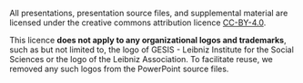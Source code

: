 All presentations, presentation source files, and supplemental material are licensed under the creative commons attribution licence [CC-BY-4.0](https://creativecommons.org/licenses/by/4.0/). 

This licence **does not apply to any organizational logos and trademarks**, such as but not limited to, the logo of GESIS - Leibniz Institute for the Social Sciences or the logo of the Leibniz Association. To facilitate reuse, we removed any such logos from the PowerPoint source files.
